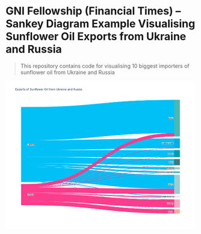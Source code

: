 # GNI Fellowship (Financial Times) – Sankey Diagram Example Visualising Sunflower Oil Exports from Ukraine and Russia


> This repository contains code for visualising 10 biggest importers of sunflower oil from Ukraine and Russia 

![](GNI_plot.png) 

